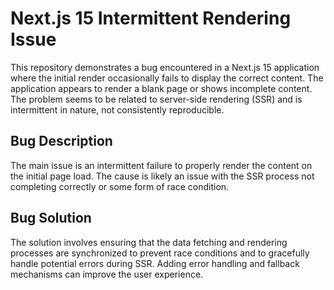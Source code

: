 # Next.js 15 Intermittent Rendering Issue

This repository demonstrates a bug encountered in a Next.js 15 application where the initial render occasionally fails to display the correct content.  The application appears to render a blank page or shows incomplete content. The problem seems to be related to server-side rendering (SSR) and is intermittent in nature, not consistently reproducible.

## Bug Description

The main issue is an intermittent failure to properly render the content on the initial page load. The cause is likely an issue with the SSR process not completing correctly or some form of race condition.

## Bug Solution

The solution involves ensuring that the data fetching and rendering processes are synchronized to prevent race conditions and to gracefully handle potential errors during SSR.  Adding error handling and fallback mechanisms can improve the user experience.